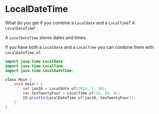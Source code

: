 # LocalDateTime

What do you get if you combine a `LocalDate` and a `LocalTime`? A `LocalDateTime`!

A `LocalDateTime` stores dates and times.

If you have both a `LocalDate` and a `LocalTime` you can combine them
with `LocalDateTime.of`.

```java
import java.time.LocalDate;
import java.time.LocalTime;
import java.time.LocalDateTime;

class Main {
    void main() {
        var jan10 = LocalDate.of(2024, 1, 10);
        var tenTwentyFour = LocalTime.of(10, 24, 0);
        IO.println(LocalDateTime.of(jan10, tenTwentyFour));
    }
}
```